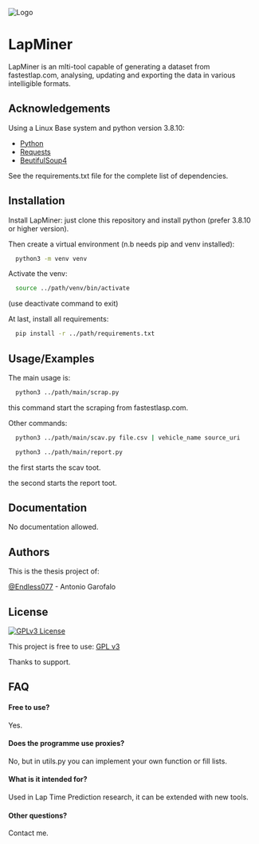 
![Logo](https://dev-to-uploads.s3.amazonaws.com/uploads/articles/th5xamgrr6se0x5ro4g6.png)


# LapMiner

LapMiner is an mlti-tool capable of generating a dataset from fastestlap.com, analysing, updating and exporting the data in various intelligible formats.


## Acknowledgements

Using a Linux Base system and python version 3.8.10:

 - [Python](https://www.python.org/)
 - [Requests](https://docs.python-requests.org/en/latest/index.html)
 - [BeutifulSoup4](https://beautiful-soup-4.readthedocs.io/en/latest/)

 See the requirements.txt file for the complete list of dependencies.


## Installation

Install LapMiner: just clone this repository and install python (prefer 3.8.10 or higher version).

Then create a virtual environment (n.b needs pip and venv installed):

```bash
  python3 -m venv venv
```

Activate the venv:

```bash
  source ../path/venv/bin/activate
```

(use deactivate command to exit)

At last, install all requirements:

```bash
  pip install -r ../path/requirements.txt
```
    
## Usage/Examples

The main usage is:

```bash
  python3 ../path/main/scrap.py
```

this command start the scraping from fastestlasp.com.

Other commands:

```bash
  python3 ../path/main/scav.py file.csv | vehicle_name source_uri
```

```bash
  python3 ../path/main/report.py
```

the first starts the scav toot.

the second starts the report toot.
## Documentation

No documentation allowed.


## Authors

This is the thesis project of:

[@Endless077](https://github.com/Endless077) - Antonio Garofalo


## License
[![GPLv3 License](https://img.shields.io/badge/License-GPL%20v3-yellow.svg)](https://opensource.org/licenses/)

This project is free to use:
[GPL v3](https://choosealicense.com/licenses/gpl-3.0/)

Thanks to support.
## FAQ

#### Free to use?

Yes.

#### Does the programme use proxies?

No, but in utils.py you can implement your own function or fill lists.

#### What is it intended for?

Used in Lap Time Prediction research, it can be extended with new tools.

#### Other questions?

Contact me.

